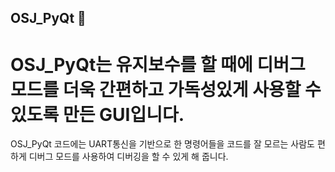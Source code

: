## OSJ_PyQt 🎈

# OSJ_PyQt는 유지보수를 할 때에 디버그 모드를 더욱 간편하고 가독성있게 사용할 수 있도록 만든 GUI입니다.

OSJ_PyQt 코드에는 UART통신을 기반으로 한 명령어들을 코드를 잘 모르는 사람도 편하게 디버그 모드를 사용하여 디버깅을 할 수 있게 해 줍니다.
